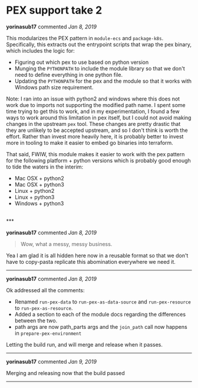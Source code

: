 # PEX support take 2

**yorinasub17** commented *Jan 8, 2019*

This modularizes the PEX pattern in `module-ecs` and `package-k8s`. Specifically, this extracts out the entrypoint scripts that wrap the pex binary, which includes the logic for:

- Figuring out which pex to use based on python version
- Munging the `PYTHONPATH` to include the module library so that we don't need to define everything in one python file.
- Updating the `PYTHONPATH` for the pex and the module so that it works with Windows path size requirement.

Note: I ran into an issue with python2 and windows where this does not work due to imports not supporting the modified path name. I spent some time trying to get this to work, and in my experimentation, I found a few ways to work around this limitation in pex itself, but I could not avoid making changes in the upstream `pex` tool. These changes are pretty drastic that they are unlikely to be accepted upstream, and so I don't think is worth the effort. Rather than invest more heavily here, it is probably better to invest more in tooling to make it easier to embed go binaries into terraform.

That said, FWIW, this module makes it easier to work with the pex pattern for the following platform + python versions which is probably good enough to tide the waters in the interim:

- Mac OSX + python2
- Mac OSX + python3
- Linux + python2
- Linux + python3
- Windows + python3
<br />
***


**yorinasub17** commented *Jan 8, 2019*

> Wow, what a messy, messy business.

Yea I am glad it is all hidden here now in a reusable format so that we don't have to copy-pasta replicate this abomination everywhere we need it.
***

**yorinasub17** commented *Jan 8, 2019*

Ok addressed all the comments:

- Renamed `run-pex-data` to `run-pex-as-data-source` and `run-pex-resource` to `run-pex-as-resource`.
- Added a section to each of the module docs regarding the differences between the two.
- path args are now path_parts args and the `join_path` call now happens in `prepare-pex-environment`

Letting the build run, and will merge and release when it passes.
***

**yorinasub17** commented *Jan 9, 2019*

Merging and releasing now that the build passed
***

